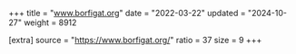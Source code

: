 +++
title = "www.borfigat.org"
date = "2022-03-22"
updated = "2024-10-27"
weight = 8912

[extra]
source = "https://www.borfigat.org/"
ratio = 37
size = 9
+++
